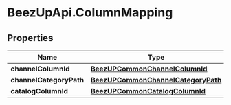 # BeezUpApi.ColumnMapping

## Properties
Name | Type | Description | Notes
------------ | ------------- | ------------- | -------------
**channelColumnId** | [**BeezUPCommonChannelColumnId**](BeezUPCommonChannelColumnId.md) |  | [optional] 
**channelCategoryPath** | [**BeezUPCommonChannelCategoryPath**](BeezUPCommonChannelCategoryPath.md) |  | [optional] 
**catalogColumnId** | [**BeezUPCommonCatalogColumnId**](BeezUPCommonCatalogColumnId.md) |  | [optional] 


